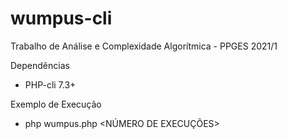 # wumpus-cli
Trabalho de Análise e Complexidade Algorítmica - PPGES 2021/1

Dependências
  - PHP-cli 7.3+ 

Exemplo de Execução
  - php wumpus.php <NÚMERO DE EXECUÇÕES>
